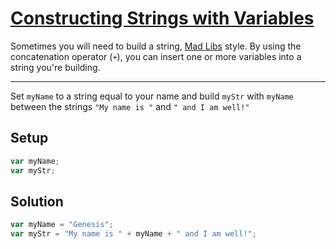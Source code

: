 # [Constructing Strings with Variables](https://learn.freecodecamp.org/javascript-algorithms-and-data-structures/basic-javascript/constructing-strings-with-variables/)

Sometimes you will need to build a string, [Mad Libs](https://en.wikipedia.org/wiki/Mad_Libs) style. By using the concatenation operator (`+`), you can insert one or more variables into a string you're building.

---

Set `myName` to a string equal to your name and build `myStr` with `myName` between the strings `"My name is "` and `" and I am well!"`

## Setup

```js
var myName;
var myStr;
```

## Solution

```js
var myName = "Genesis";
var myStr = "My name is " + myName + " and I am well!";
```